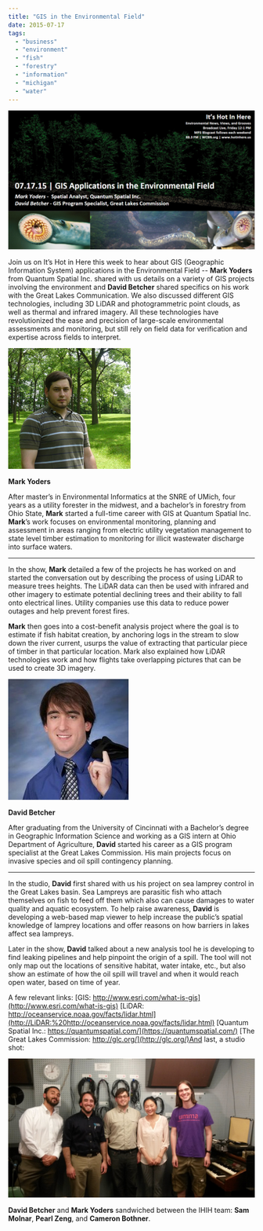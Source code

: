 ```yaml
---
title: "GIS in the Environmental Field"
date: 2015-07-17
tags: 
  - "business"
  - "environment"
  - "fish"
  - "forestry"
  - "information"
  - "michigan"
  - "water"
---
```


![Picture](images/7566170_orig1.png)

Join us on It’s Hot in Here this week to hear about GIS (Geographic Information System) applications in the Environmental Field -- **Mark Yoders** from Quantum Spatial Inc. shared with us details on a variety of GIS projects involving the environment and **David Betcher** shared specifics on his work with the Great Lakes Communication. We also discussed different GIS technologies, including 3D LiDAR and photogrammetric point clouds, as well as thermal and infrared imagery. All these technologies have revolutionized the ease and precision of large-scale environmental assessments and monitoring, but still rely on field data for verification and expertise across fields to interpret.

<!--more-->

![Picture](images/42248091.jpg)

**Mark Yoders**

After master’s in Environmental Informatics at the SNRE of UMich, four years as a utility forester in the midwest, and a bachelor’s in forestry from Ohio State, **Mark** started a full-time career with GIS at Quantum Spatial Inc. **Mark**’s work focuses on environmental monitoring, planning and assessment in areas ranging from electric utility vegetation management to state level timber estimation to monitoring for illicit wastewater discharge into surface waters.

* * *

In the show, **Mark** detailed a few of the projects he has worked on and started the conversation out by describing the process of using LiDAR to measure trees heights. The LiDAR data can then be used with infrared and other imagery to estimate potential declining trees and their ability to fall onto electrical lines. Utility companies use this data to reduce power outages and help prevent forest fires.

**Mark** then goes into a cost-benefit analysis project where the goal is to estimate if fish habitat creation, by anchoring logs in the stream to slow down the river current, usurps the value of extracting that particular piece of timber in that particular location. Mark also explained how LiDAR technologies work and how flights take overlapping pictures that can be used to create 3D imagery.

![Picture](images/42265671.jpg)

**David Betcher**

After graduating from the University of Cincinnati with a Bachelor’s degree in Geographic Information Science and working as a GIS intern at Ohio Department of Agriculture, **David** started his career as a GIS program specialist at the Great Lakes Commission. His main projects focus on invasive species and oil spill contingency planning.

* * *

In the studio, **David** first shared with us his project on sea lamprey control in the Great Lakes basin. Sea Lampreys are parasitic fish who attach themselves on fish to feed off them which also can cause damages to water quality and aquatic ecosystem. To help raise awareness, **David** is developing a web-based map viewer to help increase the public’s spatial knowledge of lamprey locations and offer reasons on how barriers in lakes affect sea lampreys.

Later in the show, **David** talked about a new analysis tool he is developing to find leaking pipelines and help pinpoint the origin of a spill. The tool will not only map out the locations of sensitive habitat, water intake, etc., but also show an estimate of how the oil spill will travel and when it would reach open water, based on time of year.

A few relevant links: [GIS: http://www.esri.com/what-is-gis](http://www.esri.com/what-is-gis) [LiDAR: http://oceanservice.noaa.gov/facts/lidar.html](http://LiDAR:%20http://oceanservice.noaa.gov/facts/lidar.html) [Quantum Spatial Inc.: https://quantumspatial.com/](https://quantumspatial.com/) [The Great Lakes Commission: http://glc.org/](http://glc.org/)And last, a studio shot:

![Picture](images/5282890_orig1.jpg)

**David Betcher** and **Mark Yoders** sandwiched between the IHIH team: **Sam Molnar**, **Pearl Zeng**, and **Cameron Bothner**.
